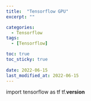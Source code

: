 ```yaml
---
title:  "Tensorflow GPU"
excerpt: ""

categories:
  - Tensorflow
tags:
  - [Tensorflow]

toc: true
toc_sticky: true
 
date: 2022-06-15
last_modified_at: 2022-06-15
---
```

import tensorflow as tf
tf.__version__

